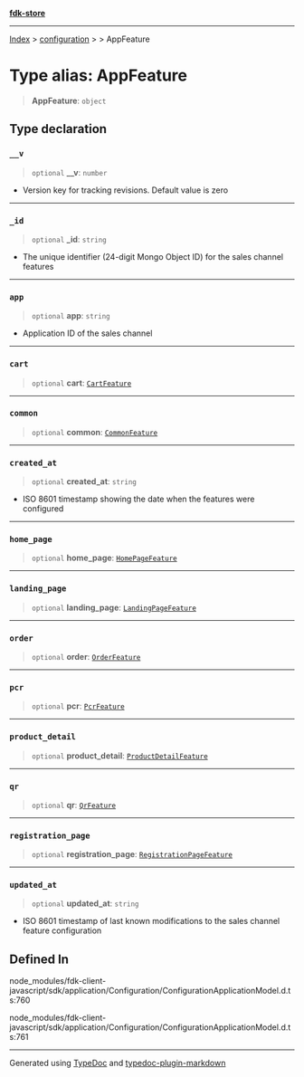 [**fdk-store**](../../../README.md)
***

[Index](../../../API.md) > [configuration](../../README.md) > [<internal>](../README.md) > AppFeature

# Type alias: AppFeature

> **AppFeature**: `object`

## Type declaration

### `__v`

> `optional` **\_\_v**: `number`

- Version key for tracking revisions. Default value is zero

***

### `_id`

> `optional` **\_id**: `string`

- The unique identifier (24-digit Mongo Object ID)
for the sales channel features

***

### `app`

> `optional` **app**: `string`

- Application ID of the sales channel

***

### `cart`

> `optional` **cart**: [`CartFeature`](type-alias.CartFeature.md)

***

### `common`

> `optional` **common**: [`CommonFeature`](type-alias.CommonFeature.md)

***

### `created_at`

> `optional` **created\_at**: `string`

- ISO 8601 timestamp showing the date when
the features were configured

***

### `home_page`

> `optional` **home\_page**: [`HomePageFeature`](type-alias.HomePageFeature.md)

***

### `landing_page`

> `optional` **landing\_page**: [`LandingPageFeature`](type-alias.LandingPageFeature.md)

***

### `order`

> `optional` **order**: [`OrderFeature`](type-alias.OrderFeature.md)

***

### `pcr`

> `optional` **pcr**: [`PcrFeature`](type-alias.PcrFeature.md)

***

### `product_detail`

> `optional` **product\_detail**: [`ProductDetailFeature`](type-alias.ProductDetailFeature.md)

***

### `qr`

> `optional` **qr**: [`QrFeature`](type-alias.QrFeature.md)

***

### `registration_page`

> `optional` **registration\_page**: [`RegistrationPageFeature`](type-alias.RegistrationPageFeature.md)

***

### `updated_at`

> `optional` **updated\_at**: `string`

- ISO 8601 timestamp of last known
modifications to the sales channel feature configuration

## Defined In

node\_modules/fdk-client-javascript/sdk/application/Configuration/ConfigurationApplicationModel.d.ts:760

node\_modules/fdk-client-javascript/sdk/application/Configuration/ConfigurationApplicationModel.d.ts:761

***
Generated using [TypeDoc](https://typedoc.org/) and [typedoc-plugin-markdown](https://www.npmjs.com/package/typedoc-plugin-markdown)

